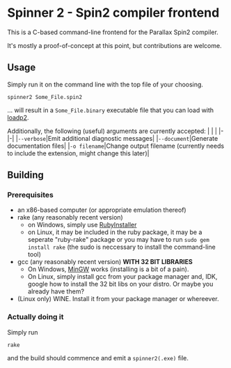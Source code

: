 Spinner 2 - Spin2 compiler frontend
===================================

This is a C-based command-line frontend for the Parallax Spin2 compiler.

It's mostly a proof-of-concept at this point, but contributions are welcome.

## Usage

Simply run it on the command line with the top file of your choosing.
```
spinner2 Some_File.spin2
```
... will result in a `Some_File.binary` executable file that you can load with [loadp2](https://github.com/totalspectrum/loadp2).

Additionally, the following (useful) arguments are currently accepted:
| | |
|-|-|
|`--verbose`|Emit additional diagnostic messages|
|`--document`|Generate documentation files|
|`-o filename`|Change output filename (currently needs to include the extension, might change this later)|


## Building

### Prerequisites
 - an x86-based computer (or appropriate emulation thereof)
 - rake (any reasonably recent version)
   - on Windows, simply use [RubyInstaller](https://rubyinstaller.org)
   - on Linux, it may be included in the ruby package, it may be a seperate "ruby-rake" package or you may have to run `sudo gem install rake` (the sudo is neccessary to install the command-line tool)
 - gcc (any reasonably recent version) **WITH 32 BIT LIBRARIES**
   - On Windows, [MinGW](https://osdn.net/projects/mingw/) works (installing is a bit of a pain).
   - On Linux, simply install gcc from your package manager and, IDK, google how to install the 32 bit libs on your distro. Or maybe you already have them?
 - (Linux only) WINE. Install it from your package manager or whereever.

### Actually doing it

Simply run
```
rake
```
and the build should commence and emit a `spinner2(.exe)` file.

